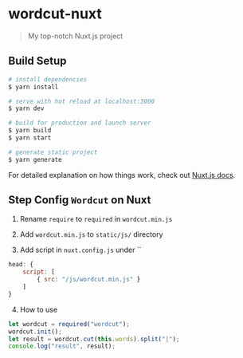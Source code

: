 # wordcut-nuxt

> My top-notch Nuxt.js project

## Build Setup

``` bash
# install dependencies
$ yarn install

# serve with hot reload at localhost:3000
$ yarn dev

# build for production and launch server
$ yarn build
$ yarn start

# generate static project
$ yarn generate
```

For detailed explanation on how things work, check out [Nuxt.js docs](https://nuxtjs.org).

## Step Config `Wordcut` on Nuxt 

1. Rename `require` to `required` in `wordcut.min.js`

2. Add `wordcut.min.js` to `static/js/` directory

3. Add script in `nuxt.config.js` under ``

```js
head: {
    script: [
        { src: "/js/wordcut.min.js" }
    ]
}
```

4. How to use

```js
let wordcut = required("wordcut");
wordcut.init();
let result = wordcut.cut(this.words).split("|");
console.log("result", result);
```
